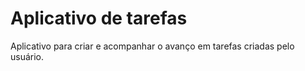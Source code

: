 # Aplicativo de tarefas

Aplicativo para criar e acompanhar o avanço em tarefas criadas pelo usuário.


